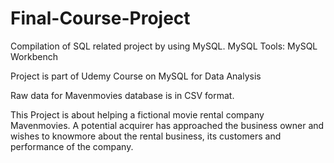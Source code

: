 # Final-Course-Project

Compilation of SQL related project by using MySQL. MySQL Tools: MySQL Workbench

Project is part of Udemy Course on MySQL for Data Analysis

Raw data for Mavenmovies database is in CSV format.

This Project is about helping a fictional movie rental company Mavenmovies. A potential acquirer has approached the business owner and wishes to knowmore about the rental business, its customers and performance of the company.
